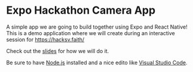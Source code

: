 
# Expo Hackathon Camera App

A simple app we are going to build together using Expo and React Native!
This is a demo application where we will create during an interactive session for https://hacksv.faith/

Check out the [slides](https://docs.google.com/presentation/d/1R2i_XBzimKFMwXoHg1Mnszus-xblqUOle-y-u_KiPoA/edit#slide=id.p) for how we will do it.

Be sure to have [Node.js](https://nodejs.org/en/) installed and a nice edito like [Visual Studio Code](https://code.visualstudio.com/).
